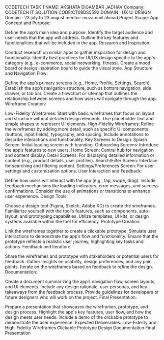 CODETECH TASK 1
NAME: AKSHATA DIGAMBAR JADHAV
Company: CODETECH IT SOLUTION
CODE:CT08DS5592
DOMAIN : UX UI DESIGN
Domain : 23 july to 23 august
mentor: muzammil ahmad
Project Scope:
App Concept and Purpose:

Define the app’s main idea and purpose.
Identify the target audience and user needs that the app will address.
Outline the key features and functionalities that will be included in the app.
Research and Inspiration:

Conduct research on similar apps to gather inspiration for design and functionality.
Identify best practices for UI/UX design specific to the app's category (e.g., e-commerce, social networking, fitness).
Create a mood board or design inspiration board to guide the visual style.
App Structure and Navigation Flow:

Define the app’s primary screens (e.g., Home, Profile, Settings, Search).
Establish the app’s navigation structure, such as bottom navigation, side drawer, or tab bar.
Create a flowchart or sitemap that outlines the relationship between screens and how users will navigate through the app.
Wireframe Creation:

Low-Fidelity Wireframes: Start with basic wireframes that focus on layout and structure without detailed design elements. Use placeholder text and simple shapes to represent UI elements.
High-Fidelity Wireframes: Refine the wireframes by adding more detail, such as specific UI components (buttons, input fields), typography, and spacing. Include annotations to describe interactions and functionality.
Key Screens to Design:
Splash Screen: Initial loading screen with branding.
Onboarding Screens: Introduce the app’s features to new users.
Home Screen: Central hub for navigation and content display.
Detail Screens: For displaying detailed information or content (e.g., product details, user profiles).
Search/Filter Screen: Interface for searching and filtering content.
Settings/Preferences Screen: For user settings and customization options.
User Interaction and Feedback:

Define how users will interact with the app (e.g., tap, swipe, drag).
Include feedback mechanisms like loading indicators, error messages, and success confirmations.
Consider the use of animations or transitions to enhance user experience.
Design Tools:

Choose a design tool (Figma, Sketch, Adobe XD) to create the wireframes.
Familiarize yourself with the tool's features, such as components, auto-layout, and prototyping capabilities.
Utilize templates, UI kits, or design systems available within the tool for efficiency.
Prototype Creation:

Link the wireframes together to create a clickable prototype.
Simulate user interactions to demonstrate the app’s flow and functionality.
Ensure that the prototype reflects a realistic user journey, highlighting key tasks and actions.
Feedback and Iteration:

Share the wireframes and prototype with stakeholders or potential users for feedback.
Gather insights on usability, design preferences, and any pain points.
Iterate on the wireframes based on feedback to refine the design.
Documentation:

Create a document summarizing the app’s navigation flow, screen layouts, and UI elements.
Include any design rationale, user personas, and key takeaways from the feedback process.
Provide guidelines for developers or future designers who will work on the project.
Final Presentation:

Prepare a presentation that showcases the wireframes, prototype, and design process.
Highlight the app's key features, user flow, and how the design meets user needs.
Include a demo of the clickable prototype to demonstrate the user experience.
Expected Deliverables:
Low-Fidelity and High-Fidelity Wireframes
Clickable Prototype
Design Documentation
Final Presentation

